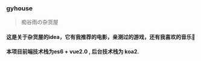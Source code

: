 ### gyhouse

> 痴谷雨の杂货屋

#### 这是关于杂货屋的idea，它有我推荐的电影，亲测过的游戏，还有我喜欢的音乐🎵

#### 本项目前端技术栈为es6 + vue2.0 , 后台技术栈为 koa2.


